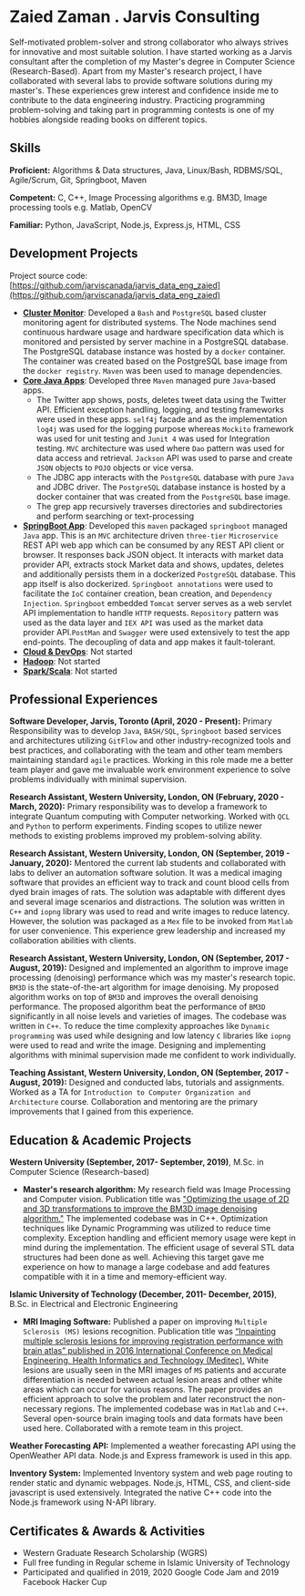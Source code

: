 # Zaied Zaman . Jarvis Consulting

Self-motivated problem-solver and strong collaborator who always strives for innovative and most suitable solution. I have started working
as a Jarvis consultant after the completion of my Master's degree in Computer Science (Research-Based). Apart from my Master's research project,
I have collaborated with several labs to provide software solutions during my master's. These experiences grew interest and confidence inside
me to contribute to the data engineering industry. Practicing programming problem-solving and taking part in programming contests is one of
my hobbies alongside reading books on different topics.    

## Skills

**Proficient:** Algorithms & Data structures, Java, Linux/Bash, RDBMS/SQL, Agile/Scrum, Git, Springboot, Maven

**Competent:** C, C++, Image Processing algorithms e.g. BM3D, Image processing tools e.g. Matlab, OpenCV

**Familiar:** Python, JavaScript, Node.js, Express.js, HTML, CSS

## Development Projects

Project source code: [https://github.com/jarviscanada/jarvis_data_eng_zaied](https://github.com/jarviscanada/jarvis_data_eng_zaied)

- **[Cluster Monitor](./linux_sql)**: Developed a `Bash` and `PostgreSQL` based cluster monitoring agent for distributed systems. The Node machines send continuous hardware usage and hardware specification data which is monitored and persisted by server machine in a PostgreSQL database. The PostgreSQL database instance was hosted by a `docker` container. The container was created based on the PostgreSQL base image from the `docker registry`. `Maven` was
been used to manage dependencies.
- **[Core Java Apps](./core_java)**: Developed three `Maven` managed pure `Java`-based apps. 
    * The Twitter app shows, posts, deletes tweet data using the Twitter API. Efficient exception handling, logging, and testing frameworks were used in these apps. `self4j` facade and as the implementation `log4j` was used for the logging purpose whereas `Mockito` framework was used for unit testing and `Junit 4` was used for Integration testing. `MVC` architecture was used where `Dao` pattern was used for data access and retrieval. `Jackson` API was used to parse and create `JSON` objects to `POJO` objects or vice versa.
    * The JDBC app interacts with the `PostgreSQL` database with pure `Java` and JDBC driver. The `PostgreSQL` database instance is hosted by a docker container that was created from the `PostgreSQL` base image.
    * The grep app recursively traverses directories and subdirectories
and perform searching or text-processing
- **[SpringBoot App](./springboot)**: Developed this `maven` packaged `springboot` managed `Java` app. This is an `MVC` architecture driven `three-tier` `Microservice` REST API web app which can be consumed by any REST API client or browser. It responses back JSON object. It interacts with market data provider API, extracts stock Market data and shows, updates, deletes and additionally persists them in a dockerized `PostgreSQL` database. This app itself is also dockerized. `Springboot annotations` were used to facilitate the `IoC` container creation, bean creation, and `Dependency Injection`.
`Springboot` embedded `Tomcat` server serves as a web servlet API implementation to handle `HTTP` requests. `Repository` pattern was used as the data layer and `IEX API` was used as the market data provider API.`PostMan` and `Swagger` were used extensively to
test the app end-points. The decoupling of data and app makes it fault-tolerant.
- **[Cloud & DevOps](./cloud_devops)**: Not started
- **[Hadoop](./hadoop)**: Not started
- **[Spark/Scala](./spark)**:  Not started

## Professional Experiences

**Software Developer,  Jarvis, Toronto (April, 2020 - Present):** Primary Responsibility was to develop `Java`, `BASH/SQL`, `Springboot` based services and architectures utilizing `GitFlow` and other industry-recognized tools and best practices,  and collaborating with the team and other team members maintaining standard `agile` practices. Working in this role made me a better team player and gave me invaluable work environment experience to solve problems individually with minimal supervision.

**Research Assistant, Western University, London, ON (February, 2020 - March, 2020):** Primary responsibility was to develop a framework to integrate Quantum computing with Computer networking. Worked with `QCL` and `Python` to perform experiments. Finding scopes to utilize newer methods to existing problems improved my problem-solving ability.

**Research Assistant, Western University, London, ON (September, 2019 - January, 2020):** Mentored the current lab students and collaborated with labs to deliver an automation software solution. It was a medical imaging software that provides an efficient way to track and count blood cells from dyed brain images of rats. The solution was adaptable with different dyes and several image scenarios and distractions. The solution was written in `C++` and `iopng` library was used to read and write images to reduce latency. However, the solution was packaged as a `Mex` file to be invoked from `Matlab` for user convenience. This experience grew leadership and increased my collaboration abilities with clients.

**Research Assistant, Western University, London, ON (September, 2017 - August, 2019):** Designed and implemented an algorithm to improve image processing (denoising) performance which was my master's research topic. `BM3D` is the state-of-the-art algorithm for image denoising. My proposed algorithm works on top of `BM3D` and improves the overall denoising performance. The proposed algorithm beat the performance of `BM3D` significantly in all noise levels and varieties of images. The codebase was written in `C++`. To reduce the time complexity approaches like `Dynamic programming` was used while designing and low latency `C` libraries like `iopng` were used to read and write the image. Designing and implementing algorithms with minimal supervision made me confident to work individually.

**Teaching Assistant, Western University, London, ON (September, 2017 - August, 2019):** Designed and conducted labs, tutorials and assignments. Worked as a TA for `Introduction to Computer Organization and Architecture` course. Collaboration and mentoring are the primary improvements that I gained from this experience.

## Education & Academic Projects

**Western University (September, 2017- September, 2019)**, M.Sc. in Computer Science (Research-based)

- **Master's research algorithm:** My research field was Image Processing and Computer vision. Publication title was ["Optimizing the usage of
 2D and 3D transformations to improve the BM3D image denoising algorithm."](https://ir.lib.uwo.ca/etd/6523/) The implemented codebase was in C++. Optimization techniques like Dynamic 
 Programming was utilized to reduce time complexity. Exception handling and efficient memory usage were kept in mind during the implementation. 
 The efficient usage of several STL data structures had been done as well. Achieving this target gave me experience on how to manage a large codebase and add features compatible with it in a time and memory-efficient way.

**Islamic University of Technology (December, 2011- December, 2015)**, B.Sc. in Electrical and Electronic Engineering

- **MRI Imaging Software:** Published a paper on improving `Multiple Sclerosis (MS)` lesions recognition. Publication title was [“Inpainting multiple sclerosis lesions for improving registration performance with brain atlas” published in 2016 International Conference on Medical Engineering, Health Informatics and Technology (Meditec).](https://ieeexplore.ieee.org/document/7835363) White lesions are usually seen in the MRI images of `MS` patients and accurate differentiation is needed between actual lesion areas and other white areas which can occur for various reasons. The paper provides an efficient approach to solve the problem and later reconstruct the non-necessary regions. The implemented codebase was in `Matlab` and `C++`. Several open-source brain imaging tools and data formats have been used here. Collaborated with a remote team in this project. 

**Weather Forecasting API:** Implemented a weather forecasting API using the OpenWeather API data. Node.js and Express framework is used
in this app.

**Inventory System:** Implemented Inventory system and web page routing to render static and dynamic webpages. Node.js, HTML, CSS, and 
client-side javascript is used extensively. Integrated the native C++ code into the Node.js framework using N-API library.


## Certificates & Awards & Activities

- Western Graduate Research Scholarship (WGRS)
- Full free funding in Regular scheme in Islamic University of Technology
- Participated and qualified in 2019, 2020 Google Code Jam and 2019 Facebook Hacker Cup

